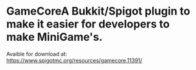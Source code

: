 # GameCoreA Bukkit/Spigot plugin to make it easier for developers to make MiniGame's.
Avaible for download at:
https://www.spigotmc.org/resources/gamecore.11391/
